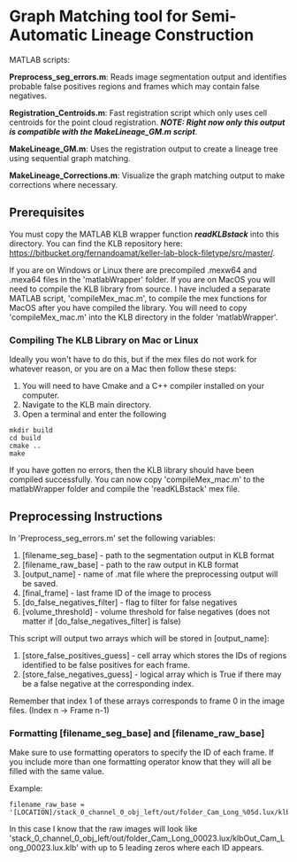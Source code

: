 # Graph Matching tool for Semi-Automatic Lineage Construction
MATLAB scripts:

**Preprocess_seg_errors.m**: Reads image segmentation output and identifies probable false positives regions and frames which may contain false negatives.

**Registration_Centroids.m**: Fast registration script which only uses cell centroids for the point cloud registration. ***NOTE: Right now only this output is compatible with the MakeLineage_GM.m script***.

**MakeLineage_GM.m**: Uses the registration output to create a lineage tree using sequential graph matching.

**MakeLineage_Corrections.m**: Visualize the graph matching output to make corrections where necessary.

## Prerequisites
You must copy the MATLAB KLB wrapper function ***readKLBstack*** into this directory. You can find the KLB repository here: https://bitbucket.org/fernandoamat/keller-lab-block-filetype/src/master/.

If you are on Windows or Linux there are precompiled .mexw64 and .mexa64 files in the 'matlabWrapper' folder. If you are on MacOS you will need to compile the KLB library from source. I have included a separate MATLAB script, 'compileMex_mac.m', to compile the mex functions for MacOS after you have compiled the library. You will need to copy 'compileMex_mac.m' into the KLB directory in the folder 'matlabWrapper'.

### Compiling The KLB Library on Mac or Linux
Ideally you won't have to do this, but if the mex files do not work for whatever reason, or you are on a Mac then follow these steps:

1. You will need to have Cmake and a C++ compiler installed on your computer.
2. Navigate to the KLB main directory.
3. Open a terminal and enter the following
```
mkdir build
cd build
cmake ..
make
```

If you have gotten no errors, then the KLB library should have been compiled successfully. You can now copy 'compileMex_mac.m' to the matlabWrapper folder and compile the 'readKLBstack' mex file.

## Preprocessing Instructions

In 'Preprocess_seg_errors.m' set the following variables:

1. [filename_seg_base] - path to the segmentation output in KLB format
2. [filename_raw_base] - path to the raw output in KLB format
3. [output_name] - name of .mat file where the preprocessing output will be saved.
4. [final_frame] - last frame ID of the image to process
5. [do_false_negatives_filter] - flag to filter for false negatives
6. [volume_threshold] - volume threshold for false negatives (does not matter if [do_false_negatives_filter] is false)

This script will output two arrays which will be stored in [output_name]:

1. [store_false_positives_guess] - cell array which stores the IDs of regions identified to be false positives for each frame.
2. [store_false_negatives_guess] - logical array which is True if there may be a false negative at the corresponding index.

Remember that index 1 of  these arrays corresponds to frame 0 in the image files. (Index n -> Frame n-1)

### Formatting [filename_seg_base] and [filename_raw_base]

Make sure to use formatting operators to specify the ID of each frame. If you include more than one formatting operator know that they will all be filled with the same value.

Example: 
```
filename_raw_base = '[LOCATION]/stack_0_channel_0_obj_left/out/folder_Cam_Long_%05d.lux/klbOut_Cam_Long_%05d.lux.klb';
```
In this case I know that the raw images will look like 'stack_0_channel_0_obj_left/out/folder_Cam_Long_00023.lux/klbOut_Cam_Long_00023.lux.klb' with up to 5 leading zeros where each ID appears.
